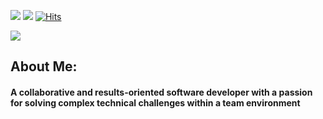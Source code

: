 [![](https://img.shields.io/badge/LinkedIn-DonRyu-blue?logo=Linkedin&logoColor=blue&labelColor=black)](https://www.linkedin.com/in/dongheonryu//)
[![](https://img.shields.io/badge/Gmail-donryu1031%40gmail.com-red?logo=Gmail&logoColor=Red&labelColor=black)](mailto:donryu1031@gmail.com)
[![Hits](https://hits.seeyoufarm.com/api/count/incr/badge.svg?url=https%3A%2F%2Fgithub.com%2FDonRyu%2Fhit-counter&count_bg=%2379C83D&title_bg=%23555555&icon=&icon_color=%23E7E7E7&title=hits&edge_flat=false)](https://hits.seeyoufarm.com)  

![](https://github.com/DonRyu/DonRyu/blob/main/About.png)

## About Me:
#### A collaborative and results-oriented software developer with a passion for solving complex technical challenges within a team environment



